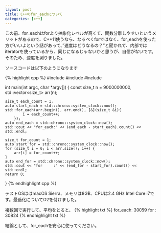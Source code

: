 ```yaml
---
layout: post
title: C++のfor_eachについて
categories: [c++]
---
```

この前、for_eachはforより抽象化レベルが高くて、関数分離しやすいというメリットがあるので、C++11使うなら、なるべくforではなく、for_eachを使った方がいいよという話があって、”速度はどうなるの？”と聞かれて、内部ではiteratorを使っているから、同じになるじゃないかと思うが、自信がないです。そのため、速度を測りました。

ソースコードは以下のようになります

{% highlight cpp %}
#include <iostream>
#include <algorithm>
#include <vector>

int main(int argc, char *argv[])
{
    const size_t n = 9000000000;
    std::vector<size_t> arr(n);

    size_t each_count = 1;
    auto start_each = std::chrono::system_clock::now();
    std::for_each(arr.begin(), arr.end(), [&](size_t &i){
            i = each_count++;
        });
    auto end_each = std::chrono::system_clock::now();
    std::cout << "for_each:" << (end_each - start_each).count() << std::endl;

    size_t for_count = 1;
    auto start_for = std::chrono::system_clock::now();
    for (size_t i = 0; i < arr.size(); i++) {
        arr[i] = for_count++;
    }
    auto end_for = std::chrono::system_clock::now();
    std::cout << "for     :" << (end_for - start_for).count() << std::endl;
    return 0;
}
{% endhighlight cpp %}

テストOSははmacOS Sierra、メモリは8GB、CPUは2.4 GHz Intel Core i7です。最適化についてO2を付けました。

複数回で実行して、平均をとると、
{% highlight txt %}
for_each: 30059
for     : 30824
{% endhighlight txt %}

結論として、for_eachを安心に使ってください。

